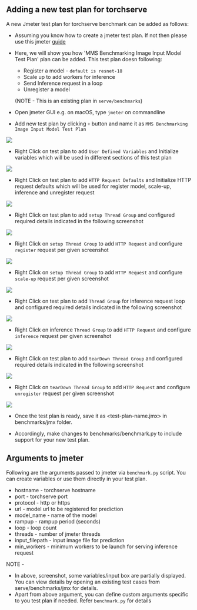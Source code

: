 ## Adding a new test plan for torchserve

A new Jmeter test plan for torchserve benchmark can be added as follows:

* Assuming you know how to create a jmeter test plan. If not then please use this jmeter [guide](https://jmeter.apache.org/usermanual/build-test-plan.html)
* Here, we will show you how 'MMS Benchmarking Image Input Model Test Plan' plan can be added.
This test plan doesn following: 
  
    * Register a model - `default is resnet-18`
    * Scale up to add workers for inference
    * Send Inference request in a loop
    * Unregister a model
    
    (NOTE - This is an existing plan in `serve/benchmarks`)
* Open jmeter GUI
e.g. on macOS, type `jmeter` on commandline
* Add new test plan by clicking `+` button and name it as `MMS Benchmarking Image Input Model Test Plan`

![](img/testplan.png)
* Right Click on test plan to add `User Defined Variables` and Initialize variables which will be used in different sections of this test plan

![](img/udv.png)
* Right Click on test plan to add `HTTP Request Defaults` and Initialize HTTP request defaults which will be used for register model, scale-up, inference and unregister request

![](img/requestdefaults.png)
* Right Click on test plan to add `setup Thread Group` and configured required details indicated in the following screenshot

![](img/setup-tg.png)
* Right Click on `setup Thread Group` to add `HTTP Request` and configure `register` request per given screenshot

![](img/register.png)
* Right Click on `setup Thread Group` to add `HTTP Request` and configure `scale-up` request per given screenshot

![](img/scaleup.png)
* Right Click on test plan to add `Thread Group` for inference request loop and configured required details indicated in the following screenshot

![](img/inf-tg.png)
* Right Click on inference `Thread Group` to add `HTTP Request` and configure `inference` request per given screenshot

![](img/inference.png)
* Right Click on test plan to add `tearDown Thread Group` and configured required details indicated in the following screenshot

![](img/teardn-tg.png)
* Right Click on `tearDown Thread Group` to add `HTTP Request` and configure `unregister` request per given screenshot

![](img/unregister.png)

* Once the test plan is ready, save it as <test-plan-name.jmx> in benchmarks/jmx folder.

* Accordingly, make changes to benchmarks/benchmark.py to include support for your new test plan.

## Arguments to jmeter
Following are the arguments passed to jmeter via `benchmark.py` script.
You can create variables or use them directly in your test plan.
* hostname - torchserve hostname
* port - torchserve port
* protocol - http or https
* url - model url to be registered for prediction
* model_name - name of the model
* rampup - rampup period (seconds)
* loop - loop count
* threads - number of jmeter threads
* input_filepath - input image file for prediction
* min_workers - minimum workers to be launch for serving inference request

NOTE - 

* In above, screenshot, some variables/input box are partially displayed. You can view details by opening an existing test cases from serve/benchmarks/jmx for details.
* Apart from above argument, you can define custom arguments specific to you test plan if needed. Refer `benchmark.py` for details